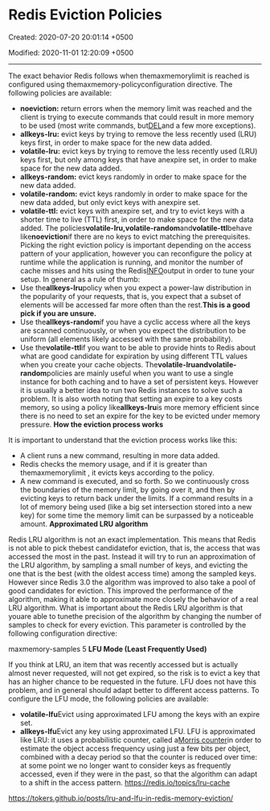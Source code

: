 # Redis Eviction Policies

Created: 2020-07-20 20:01:14 +0500

Modified: 2020-11-01 12:20:09 +0500

---

The exact behavior Redis follows when themaxmemorylimit is reached is configured using themaxmemory-policyconfiguration directive.
The following policies are available:
-   **noeviction:** return errors when the memory limit was reached and the client is trying to execute commands that could result in more memory to be used (most write commands, but[DEL](https://redis.io/commands/del)and a few more exceptions).
-   **allkeys-lru:** evict keys by trying to remove the less recently used (LRU) keys first, in order to make space for the new data added.
-   **volatile-lru:** evict keys by trying to remove the less recently used (LRU) keys first, but only among keys that have anexpire set, in order to make space for the new data added.
-   **allkeys-random:** evict keys randomly in order to make space for the new data added.
-   **volatile-random:** evict keys randomly in order to make space for the new data added, but only evict keys with anexpire set.
-   **volatile-ttl:** evict keys with anexpire set, and try to evict keys with a shorter time to live (TTL) first, in order to make space for the new data added.
The policies**volatile-lru,volatile-random**and**volatile-ttl**behave like**noeviction**if there are no keys to evict matching the prerequisites.
Picking the right eviction policy is important depending on the access pattern of your application, however you can reconfigure the policy at runtime while the application is running, and monitor the number of cache misses and hits using the Redis[INFO](https://redis.io/commands/info)output in order to tune your setup.
In general as a rule of thumb:
-   Use the**allkeys-lru**policy when you expect a power-law distribution in the popularity of your requests, that is, you expect that a subset of elements will be accessed far more often than the rest.**This is a good pick if you are unsure.**
-   Use the**allkeys-random**if you have a cyclic access where all the keys are scanned continuously, or when you expect the distribution to be uniform (all elements likely accessed with the same probability).
-   Use the**volatile-ttl**if you want to be able to provide hints to Redis about what are good candidate for expiration by using different TTL values when you create your cache objects.
The**volatile-lruandvolatile-random**policies are mainly useful when you want to use a single instance for both caching and to have a set of persistent keys. However it is usually a better idea to run two Redis instances to solve such a problem.
It is also worth noting that setting an expire to a key costs memory, so using a policy like**allkeys-lru**is more memory efficient since there is no need to set an expire for the key to be evicted under memory pressure.
**How the eviction process works**

It is important to understand that the eviction process works like this:
-   A client runs a new command, resulting in more data added.
-   Redis checks the memory usage, and if it is greater than themaxmemorylimit , it evicts keys according to the policy.
-   A new command is executed, and so forth.
So we continuously cross the boundaries of the memory limit, by going over it, and then by evicting keys to return back under the limits.
If a command results in a lot of memory being used (like a big set intersection stored into a new key) for some time the memory limit can be surpassed by a noticeable amount.
**Approximated LRU algorithm**

Redis LRU algorithm is not an exact implementation. This means that Redis is not able to pick thebest candidatefor eviction, that is, the access that was accessed the most in the past. Instead it will try to run an approximation of the LRU algorithm, by sampling a small number of keys, and evicting the one that is the best (with the oldest access time) among the sampled keys.
However since Redis 3.0 the algorithm was improved to also take a pool of good candidates for eviction. This improved the performance of the algorithm, making it able to approximate more closely the behavior of a real LRU algorithm.
What is important about the Redis LRU algorithm is that youare able to tunethe precision of the algorithm by changing the number of samples to check for every eviction. This parameter is controlled by the following configuration directive:

maxmemory-samples 5
**LFU Mode (Least Frequently Used)**

If you think at LRU, an item that was recently accessed but is actually almost never requested, will not get expired, so the risk is to evict a key that has an higher chance to be requested in the future. LFU does not have this problem, and in general should adapt better to different access patterns.
To configure the LFU mode, the following policies are available:
-   **volatile-lfu**Evict using approximated LFU among the keys with an expire set.
-   **allkeys-lfu**Evict any key using approximated LFU.
LFU is approximated like LRU: it uses a probabilistic counter, called a[Morris counter](https://en.wikipedia.org/wiki/Approximate_counting_algorithm)in order to estimate the object access frequency using just a few bits per object, combined with a decay period so that the counter is reduced over time: at some point we no longer want to consider keys as frequently accessed, even if they were in the past, so that the algorithm can adapt to a shift in the access pattern.
<https://redis.io/topics/lru-cache>

<https://tokers.github.io/posts/lru-and-lfu-in-redis-memory-eviction/>
